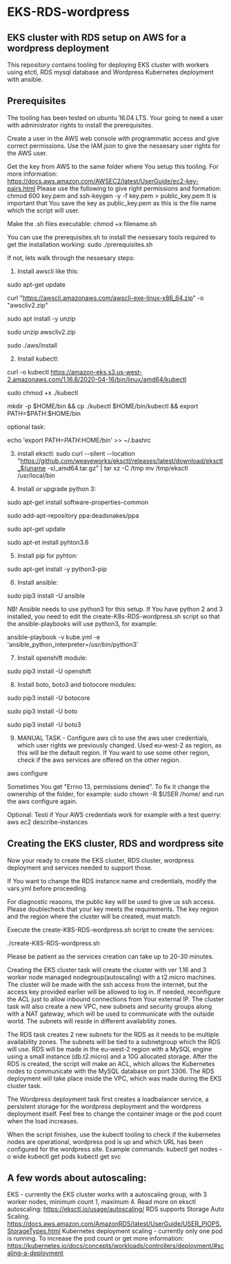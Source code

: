 # EKS-RDS-wordpress
EKS cluster with RDS setup on AWS for a wordpress deployment
--------------------------------------------------------------
This repository contains tooling for deploying EKS cluster with workers using
etctl, RDS mysql database and Wordpress Kubernetes deployment with ansible.

Prerequisites
---------------

The tooling has been tested on ubuntu 16.04 LTS. Your going to need a user
with administrator rights to install the prerequisites.

Create a user in the AWS web console with programmatic access and give correct permissions.
Use the IAM.json to give the nessesary user rights for the AWS user.

Get the key from AWS to the same folder where You setup this tooling.
For more information: https://docs.aws.amazon.com/AWSEC2/latest/UserGuide/ec2-key-pairs.html
Please use the following to give right permissions and formation: chmod 600 key.pem and ssh-keygen -y -f key.pem > public_key.pem
It is important that You save the key as public_key.pem as this is the file
name which the script will user.

Make the .sh files executable: chmod +x filename.sh

You can use the prerequisites.sh to install the nessesary tools required to
get the installation working: sudo ./prerequisites.sh

If not, lets walk through the nessesary steps:

1. Install awscli like this:

sudo apt-get update

curl "https://awscli.amazonaws.com/awscli-exe-linux-x86_64.zip" -o "awscliv2.zip"

sudo apt install -y unzip

sudo unzip awscliv2.zip

sudo ./aws/install

2. Install kubectl:

curl -o kubectl https://amazon-eks.s3.us-west-2.amazonaws.com/1.16.8/2020-04-16/bin/linux/amd64/kubectl

sudo chmod +x ./kubectl

mkdir -p $HOME/bin && cp ./kubectl $HOME/bin/kubectl && export PATH=$PATH:$HOME/bin

optional task:

echo 'export PATH=$PATH:$HOME/bin' >> ~/.bashrc

3. install eksctl:
        sudo curl --silent --location "https://github.com/weaveworks/eksctl/releases/latest/download/eksctl_$(uname -s)_amd64.tar.gz" | tar xz -C /tmp
        mv /tmp/eksctl /usr/local/bin

4. Install or upgrade python 3:

sudo apt-get install software-properties-common

sudo add-apt-repository ppa:deadsnakes/ppa

sudo apt-get update

sudo apt-et install pyhton3.6

5. Install pip for pyhton:

sudo apt-get install -y python3-pip

6. Install ansible:

sudo pip3 install -U ansible

NB! Ansible needs to use python3 for this setup. If You have python 2 and 3 installed, you need to edit the create-K8s-RDS-wordpress.sh script so that the ansible-playbooks will use python3, for example: 

ansible-playbook -v kube.yml -e 'ansible_python_interpreter=/usr/bin/python3'

7. Install openshift module:

sudo pip3 install -U openshift

8. Install boto, boto3 and botocore modules:

sudo pip3 install -U botocore

sudo pip3 install -U boto

sudo pip3 install -U boto3

9. MANUAL TASK - Configure aws cli to use the aws user credentials, which user rights we
previously changed. Used eu-west-2 as region, as this will be the default
region. If You want to use some other region, check if the aws services are
offered on the other region.

aws configure

Sometimes You get "Errno 13, permissions denied". To fix it change the ownership of the folder, for example:  sudo chown -R $USER /home/ and run the aws configure again.

Optional:
Testi if Your AWS credentials work for example with a test querry: aws ec2 describe-instances

Creating the EKS cluster, RDS and wordpress site
--------------------------------------------------

Now your ready to create the EKS cluster, RDS cluster, wordpress deployment
and services needed to support those.

If You want to change the RDS instance name and credentials, modify the
vars.yml before proceeding.

For diagnostic reasons, the public key will be used to give us ssh access.
Please doublecheck that your key meets the requirements. The key region and
the region where the cluster will be created, must match.

Execute the create-K8S-RDS-wordpress.sh script to create the services:

./create-K8S-RDS-wordpress.sh

Please be patient as the services creation can take up to 20-30 minutes.

Creating the EKS cluster task will create the cluster with ver 1.16 and 3 worker node managed nodegroup(autoscaling) with a t2.micro machines.
The cluster will be made with the ssh access from the internet, but the access key provided earlier will be allowed to log in.
If needed, reconfigure the ACL just to allow inbound connections from Your external IP.
The cluster task will also create a new VPC, new subnets and security groups along with a NAT gateway, which will be used to communicate with the outside world. The subnets will reside in different availability zones.

The RDS task creates 2 new subnets for the RDS as it needs to be multiple availability zones. The subnets will be tied to a subnetgroup which the RDS will use. RDS will be made in the eu-west-2 region with a MySQL engine using a small instance (db.t2.micro) and a 10G allocated storage. After the RDS is created, the script will make an ACL, which allows the Kubernetes nodes to communicate with the MySQL database on port 3306. The RDS deployment will take place inside the VPC, which was made during the EKS cluster task.

The Wordpress deployment task first creates a loadbalancer service, a persistent storage for the wordpress deployment and the wordpress deployment itself. Feel free to change the container image or the pod count when the load increases.

When the script finishes, use the kubectl tooling to check if the kubernetes
nodes are operational, wordpress pod is up and which URL has been configured
for the wordpress site.
Example commands: kubectl get nodes -o wide
                  kubectl get pods
                  kubectl get svc
                  
A few words about autoscaling:
-------------------------------
EKS - currently the EKS cluster works with a autoscaling group, with 3 worker nodes, minimum count 1, maximum 4.
Read more on eksctl autoscaling: https://eksctl.io/usage/autoscaling/
RDS supports Storage Auto Scaling. https://docs.aws.amazon.com/AmazonRDS/latest/UserGuide/USER_PIOPS.StorageTypes.html
Kubernetes deployment scaling - currently only one pod is running. To increase the pod count or get more information: https://kubernetes.io/docs/concepts/workloads/controllers/deployment/#scaling-a-deployment


